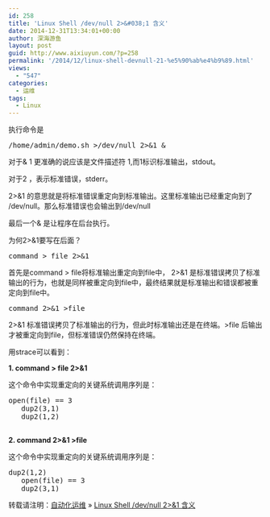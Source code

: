 ```yaml
---
id: 258
title: 'Linux Shell /dev/null 2>&#038;1 含义'
date: 2014-12-31T13:34:01+00:00
author: 深海游鱼
layout: post
guid: http://www.aixiuyun.com/?p=258
permalink: '/2014/12/linux-shell-devnull-21-%e5%90%ab%e4%b9%89.html'
views:
  - "547"
categories:
  - 运维
tags:
  - Linux  
---
```

执行命令是

<pre class="prettyprint linenums">/home/admin/demo.sh &gt;/dev/null 2&gt;&1 &
</pre>

对于& 1 更准确的说应该是文件描述符 1,而1标识标准输出，stdout。
  
对于2 ，表示标准错误，stderr。
  
2>&1 的意思就是将标准错误重定向到标准输出。这里标准输出已经重定向到了 /dev/null。那么标准错误也会输出到/dev/null
  
最后一个& 是让程序在后台执行。

为何2>&1要写在后面？

<pre class="prettyprint linenums">command &gt; file 2&gt;&1
</pre>

首先是command > file将标准输出重定向到file中， 2>&1 是标准错误拷贝了标准输出的行为，也就是同样被重定向到file中，最终结果就是标准输出和错误都被重定向到file中。

<pre class="prettyprint linenums">command 2&gt;&1 &gt;file
</pre>

2>&1 标准错误拷贝了标准输出的行为，但此时标准输出还是在终端。>file 后输出才被重定向到file，但标准错误仍然保持在终端。

用strace可以看到：
  
 **1. command > file 2>&1**
  
这个命令中实现重定向的关键系统调用序列是：

<pre class="prettyprint linenums">open(file) == 3
   dup2(3,1)
   dup2(1,2)
   
</pre>

**2. command 2>&1 >file**
  
这个命令中实现重定向的关键系统调用序列是：

<pre class="prettyprint linenums">dup2(1,2)
   open(file) == 3
   dup2(3,1)
</pre>

转载请注明：[自动化运维](http://www.wanglijie.cn) &raquo; [Linux Shell /dev/null 2>&#038;1 含义](http://www.wanglijie.cn/2014/12/linux-shell-devnull-21-%e5%90%ab%e4%b9%89.html)